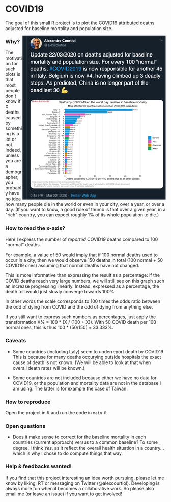 
# COVID19

<!-- badges: start -->
<!-- badges: end -->

The goal of this small R project is to plot the COVID19 attributed deaths adjusted for baseline mortality and population size.

<a href=https://twitter.com/alexcourtiol>
<img src="image/twitter_snap.png" alt="From twitter" align="right" width="450">
</a>

### Why?

The motivation for such plots is that most people don't know if X deaths caused by something is a lot or not. Indeed, unless you are a demographer, you probably have no idea how many people die in the world or even in your city, over a year, or over a day. (If you want to know, a good rule of thumb is that over a given year, in a "rich" country, you can expect roughly 1% of its whole population to die.)

### How to read the x-axis?

Here I express the number of _reported_ COVID19 deaths compared to 100 "normal" deaths.

For example, a value of 50 would imply that if 100 normal deaths used to occur in a city, then we would observe 150 deaths in total (100 normal + 50 COVID19 ones) assuming that normal deaths have not changed.

This is more informative than expressing the result as a percentage: if the COVID deaths reach very large numbers, we will still see on this graph such an increase progressing linearly. Instead, expressed as a percentage, the death toll would just slowly converge towards 100%.

In other words the scale corresponds to 100 times the odds ratio between the odd of dying from COVID and the odd of dying from anything else.

If you still want to express such numbers as percentages, just apply the transformation X% = 100 * (X / (100 + X)). With 50 COVID death per 100 normal ones,
this is thus 100 * (50/150) = 33.333%.

### Caveats

- Some countries (including Italy) seem to underreport death by COVID19. This is because for many deaths occurying outside hospitals the exact cause of death is not known. (We will be able to look at that when overall death rates will be known.)

- Some countries are not included because either we have no data for COVID19, or the population and mortality data are not in the database I am using. The latter is for example the case of Taiwan.

### How to reproduce

Open the project in R and run the code in `main.R`

### Open questions

- Does it make sense to correct for the baseline mortality in each countries (current approach) versus to a common baseline? To some degree, I think _Yes_, as it reflect the overall health situation in a country... which is why I chose to do compute things that way.

### Help & feedbacks wanted!

If you find that this project interesting an idea worth pursuing, please let me know by liking, RT or messaging on Twitter (@alexcourtiol). Developing is always more fun when it becomes a collaborative work. So please also email me (or leave an issue) if you want to get involved!


